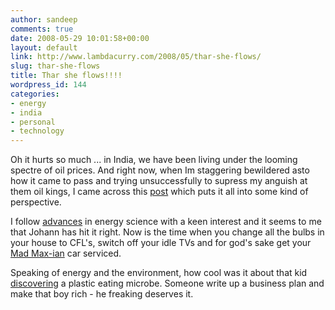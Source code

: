 ```yaml
---
author: sandeep
comments: true
date: 2008-05-29 10:01:58+00:00
layout: default
link: http://www.lambdacurry.com/2008/05/thar-she-flows/
slug: thar-she-flows
title: Thar she flows!!!!
wordpress_id: 144
categories:
- energy
- india
- personal
- technology
---
```


Oh it hurts so much ... in India, we have been living under the looming spectre of oil prices. And right now, when Im staggering bewildered asto how it came to pass and trying unsuccessfully to supress my anguish at them oil kings, I came across this [post](http://www.johannhari.com/index.php) which puts it all into some kind of perspective.

I follow [advances](http://www.lambdacurry.com/2008/03/23/and-then-there-was-light/) in energy science with a keen interest and it seems to me that Johann has hit it right. Now is the time when you change all the bulbs in your house to CFL's, switch off your idle TVs and for god's sake get your [Mad Max-ian](http://www.madmaxmovies.com/cars/madmax/index.html) car serviced.

Speaking of energy and the environment, how cool was it about that kid [discovering](http://rss.slashdot.org/~r/Slashdot/slashdot/~3/297045780/article.pl) a plastic eating microbe. Someone write up a business plan and make that boy rich - he freaking deserves it.
